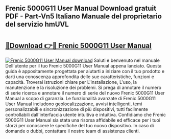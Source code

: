 ## Frenic 5000G11 User Manual Download gratuit PDF - Part-Vn5 Italiano Manuale del proprietario del servizio hmUVL

# <h2><a href="http://dfa47cy.blite.top/?on=Frenic+5000G11+User+Manual">🔗Download 👉🔴 Frenic 5000G11 User Manual</a></h2>

[![Frenic 5000G11 User Manual download](https://i.imgur.com/lujVjoI.png)](http://dfa47cy.blite.top/?on=Frenic+5000G11+User+Manual)
Saluti e benvenuto nel manuale Dell'utente per il tuo Frenic 5000G11 User Manual appena lanciato. Questa guida è appositamente progettata per aiutarti a iniziare con il tuo prodotto e darti una conoscenza approfondita delle sue caratteristiche, funzioni e capacità. Troverai istruzioni chiare per L'installazione, L'uso, la manutenzione e la risoluzione dei problemi. Si prega di annotare il numero di serie ricerca e annotare il numero di serie del nuovo Frenic 5000G11 User Manual a scopo di garanzia. Le funzionalità avanzate di Frenic 5000G11 User Manual includono geolocalizzazione, avvisi intelligenti, temi personalizzabili e sincronizzazione di più dispositivi, tutti facilmente controllabili dall'interfaccia utente intuitiva e intuitiva. Confidiamo che Frenic 5000G11 User Manual sia stata una risorsa affidabile ed efficace per i tuoi sforzi per conoscere le specifiche del tuo nuovo dispositivo. In caso di domande o dubbi, contattare il nostro team di assistenza clienti.
